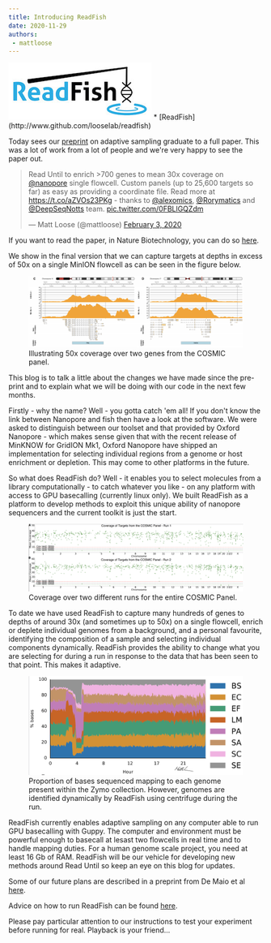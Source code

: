 ```yaml
---
title: Introducing ReadFish
date: 2020-11-29
authors:
 - mattloose
---
```




<img src="/img/readfish_logo.jpg">
* [ReadFish](http://www.github.com/looselab/readfish)

Today sees our [preprint](https://www.biorxiv.org/content/10.1101/2020.02.03.926956v2) on adaptive sampling graduate to a full paper. This was a lot of work from a lot of people and we're very happy to see the paper out.

<blockquote class="twitter-tweet" data-dnt="true" data-theme="light"><p lang="en" dir="ltr">Read Until to enrich &gt;700 genes to mean 30x coverage on <a href="https://twitter.com/nanopore?ref_src=twsrc%5Etfw">@nanopore</a> single flowcell. Custom panels (up to 25,600 targets so far) as easy as providing a coordinate file. Read more at <a href="https://t.co/aZVOs23PKg">https://t.co/aZVOs23PKg</a> - thanks to <a href="https://twitter.com/alexomics?ref_src=twsrc%5Etfw">@alexomics</a>, <a href="https://twitter.com/Rorymatics?ref_src=twsrc%5Etfw">@Rorymatics</a> and <a href="https://twitter.com/DeepSeqNotts?ref_src=twsrc%5Etfw">@DeepSeqNotts</a> team. <a href="https://t.co/0FBLlGQZdm">pic.twitter.com/0FBLlGQZdm</a></p>&mdash; Matt Loose (@mattloose) <a href="https://twitter.com/mattloose/status/1224350276083240960?ref_src=twsrc%5Etfw">February 3, 2020</a></blockquote> <script async src="https://platform.twitter.com/widgets.js" charset="utf-8"></script>

If you want to read the paper, in Nature Biotechnology, you can do so [here](https://www.nature.com/articles/s41587-020-00746-x).

We show in the final version that we can capture targets at depths in excess of 50x on a single MinION flowcell as can be seen in the figure below.

<figure>
  <a href="/img/50xcov.png"><img src="/img/50xcov.png"></a>
  <figcaption>Illustrating 50x coverage over two genes from the COSMIC panel.</figcaption>
</figure>

This blog is to talk a little about the changes we have made since the pre-print and to explain what we will be doing with our code in the next few months.

Firstly - why the name? Well - you gotta catch 'em all! If you don't know the link between Nanopore and fish then have a look at the software. We were asked to distinguish between our toolset and that provided by Oxford Nanopore - which makes sense given that with the recent release of MinKNOW for GridION Mk1, Oxford Nanopore have shipped an implementation for selecting individual regions from a genome or host enrichment or depletion. This may come to other platforms in the future. 

So what does ReadFish do? Well - it enables you to select molecules from a library computationally - to catch whatever you like - on any platform with access to GPU basecalling (currently linux only). We built ReadFish as a platform to develop methods to exploit this unique ability of nanopore sequencers and the current toolkit is just the start. 

<figure>
  <a href="/img/covsummary.png"><img src="/img/covsummary.png"></a>
  <figcaption>Coverage over two different runs for the entire COSMIC Panel.</figcaption>
</figure>

To date we have used ReadFish to capture many hundreds of genes to depths of around 30x (and sometimes up to 50x) on a single flowcell, enrich or deplete individual genomes from a background, and a personal favourite, identifying the composition of a sample and selecting individual components dynamically. ReadFish provides the ability to change what you are selecting for during a run in response to the data that has been seen to that point. This makes it adaptive.

<figure>
  <a href="/img/cent_rf.png"><img src="/img/cent_rf.png"></a>
  <figcaption>Proportion of bases sequenced mapping to each genome present within the Zymo collection. However, genomes are identified dynamically by ReadFish using centrifuge during the run.</figcaption>
</figure>

ReadFish currently enables adaptive sampling on any computer able to run GPU basecalling with Guppy. The computer and environment must be powerful enough to basecall at lesast two flowcells in real time and to handle mapping duties. For a human genome scale project, you need at least 16 Gb of RAM. ReadFish will be our vehicle for developing new methods around Read Until so keep an eye on this blog for updates. 

Some of our future plans are described in a preprint from De Maio et al [here](https://www.biorxiv.org/content/10.1101/2020.02.07.938670v2).

Advice on how to run ReadFish can be found [here](https://github.com/looselab/readfish).

Please pay particular attention to our instructions to test your experiment before running for real. Playback is your friend...